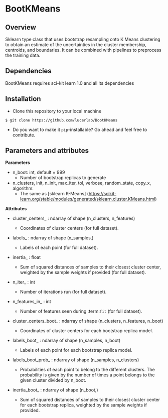 # BootKMeans

## Overview

Sklearn type class that uses bootstrap resampling onto K Means clustering to obtain an estimate of the uncertainties in the cluster membership, centroids, and boundaries. 
It can be combined with pipelines to preprocess the training data. 

## Dependencies

BootKMeans requires sci-kit learn 1.0 and all its dependencies

## Installation

* Clone this repository to your local machine

```
$ git clone https://github.com/lucerlab/BootKMeans
```

* Do you want to make it `pip`-installable? Go ahead and feel free to contribute.

## Parameters and attributes

**Parameters**   
* n_boot: int, default = 999
   - Number of bootstrap replicas to generate        
* n_clusters, init, n_init, max_iter, tol, verbose, random_state, copy_x, algorithm:
   - The same as [sklearn K-Means] (https://scikit-learn.org/stable/modules/generated/sklearn.cluster.KMeans.html)

**Attributes**   
* cluster_centers_ : ndarray of shape (n_clusters, n_features)
  - Coordinates of cluster centers (for full dataset).         
* labels_ : ndarray of shape (n_samples,)
  - Labels of each point (for full dataset).
* inertia_ : float
  - Sum of squared distances of samples to their closest cluster center,
	weighted by the sample weights if provided  (for full dataset).
* n_iter_ : int
  - Number of iterations run  (for full dataset).
* n_features_in_ : int
  - Number of features seen during :term:`fit`  (for full dataset).


* cluster_centers_boot_ : ndarray of shape (n_clusters, n_features, n_boot)
  - Coordinates of cluster centers for each bootstrap replica model.
* labels_boot_ : ndarray of shape (n_samples, n_boot)
  - Labels of each point for each bootstrap replica model.
* labels_boot_prob_ : ndarray of shape (n_samples, n_clusters)
  - Probabilities of each point to belong to the different clusters. The probability
	is given by the number of times a point belongs to the given cluster divided by
	n_boot.
* inertia_boot_ : ndarray of shape (n_boot,)
  - Sum of squared distances of samples to their closest cluster center for each
	bootstrap replica, weighted by the sample weights if provided.